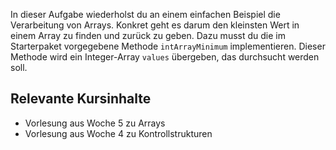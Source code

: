 In dieser Aufgabe wiederholst du an einem einfachen Beispiel die Verarbeitung von Arrays. Konkret geht es darum den kleinsten Wert in einem Array zu finden und zurück zu geben. Dazu musst du die im Starterpaket vorgegebene Methode `intArrayMinimum` implementieren. Dieser Methode wird ein Integer-Array `values` übergeben, das durchsucht werden soll.

## Relevante Kursinhalte
- Vorlesung aus Woche 5 zu Arrays
- Vorlesung aus Woche 4 zu Kontrollstrukturen
